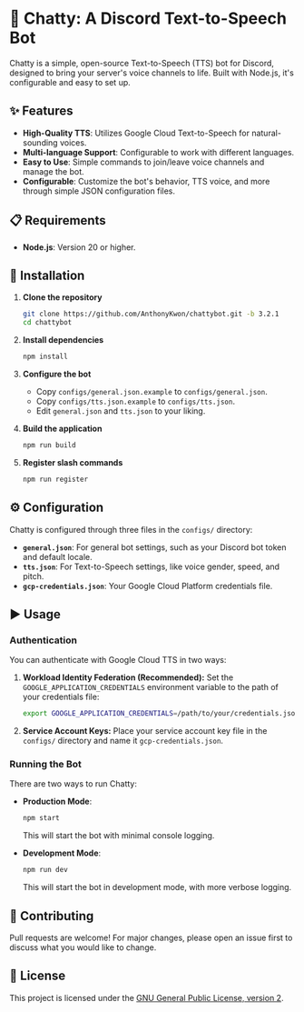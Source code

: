 # 💬 Chatty: A Discord Text-to-Speech Bot

Chatty is a simple, open-source Text-to-Speech (TTS) bot for Discord, designed to bring your server's voice channels to life. Built with Node.js, it's configurable and easy to set up.

## ✨ Features

* **High-Quality TTS**: Utilizes Google Cloud Text-to-Speech for natural-sounding voices.
* **Multi-language Support**: Configurable to work with different languages.
* **Easy to Use**: Simple commands to join/leave voice channels and manage the bot.
* **Configurable**: Customize the bot's behavior, TTS voice, and more through simple JSON configuration files.

## 📋 Requirements

* **Node.js**: Version 20 or higher.

## 🚀 Installation

1. **Clone the repository**

    ```bash
    git clone https://github.com/AnthonyKwon/chattybot.git -b 3.2.1
    cd chattybot
    ```

2. **Install dependencies**

    ```bash
    npm install
    ```

3. **Configure the bot**

    * Copy `configs/general.json.example` to `configs/general.json`.
    * Copy `configs/tts.json.example` to `configs/tts.json`.
    * Edit `general.json` and `tts.json` to your liking.

4. **Build the application**

    ```bash
    npm run build
    ```

5. **Register slash commands**

    ```bash
    npm run register
    ```

## ⚙️ Configuration

Chatty is configured through three files in the `configs/` directory:

* **`general.json`**: For general bot settings, such as your Discord bot token and default locale.
* **`tts.json`**: For Text-to-Speech settings, like voice gender, speed, and pitch.
* **`gcp-credentials.json`**: Your Google Cloud Platform credentials file.

## ▶️ Usage

### Authentication

You can authenticate with Google Cloud TTS in two ways:

1. **Workload Identity Federation (Recommended):**
   Set the `GOOGLE_APPLICATION_CREDENTIALS` environment variable to the path of your credentials file:

    ```bash
    export GOOGLE_APPLICATION_CREDENTIALS=/path/to/your/credentials.json
    ```

2. **Service Account Keys:**
   Place your service account key file in the `configs/` directory and name it `gcp-credentials.json`.

### Running the Bot

There are two ways to run Chatty:

* **Production Mode**:

    ```bash
    npm start
    ```

  This will start the bot with minimal console logging.

* **Development Mode**:

    ```bash
    npm run dev
    ```

  This will start the bot in development mode, with more verbose logging.

## 🙌 Contributing

Pull requests are welcome\! For major changes, please open an issue first to discuss what you would like to change.

## 📜 License

This project is licensed under the [GNU General Public License, version 2](https://www.gnu.org/licenses/old-licenses/gpl-2.0.html).
